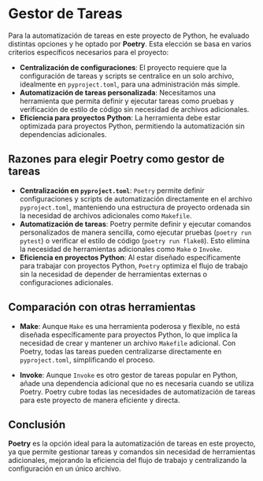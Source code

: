 # Gestor de Tareas

Para la automatización de tareas en este proyecto de Python, he evaluado distintas opciones y he optado por **Poetry**. Esta elección se basa en varios criterios específicos necesarios para el proyecto:

- **Centralización de configuraciones**: El proyecto requiere que la configuración de tareas y scripts se centralice en un solo archivo, idealmente en `pyproject.toml`, para una administración más simple.  
- **Automatización de tareas personalizada**: Necesitamos una herramienta que permita definir y ejecutar tareas como pruebas y verificación de estilo de código sin necesidad de archivos adicionales.  
- **Eficiencia para proyectos Python**: La herramienta debe estar optimizada para proyectos Python, permitiendo la automatización sin dependencias adicionales.  

## Razones para elegir Poetry como gestor de tareas

- **Centralización en `pyproject.toml`**: `Poetry` permite definir configuraciones y scripts de automatización directamente en el archivo `pyproject.toml`, manteniendo una estructura de proyecto ordenada sin la necesidad de archivos adicionales como `Makefile`.
- **Automatización de tareas**: Poetry permite definir y ejecutar comandos personalizados de manera sencilla, como ejecutar pruebas (`poetry run pytest`) o verificar el estilo de código (`poetry run flake8`). Esto elimina la necesidad de herramientas adicionales como `Make` o `Invoke`.  
- **Eficiencia en proyectos Python**: Al estar diseñado específicamente para trabajar con proyectos Python, `Poetry` optimiza el flujo de trabajo sin la necesidad de depender de herramientas externas o configuraciones adicionales.  

## Comparación con otras herramientas

- **Make**: Aunque `Make` es una herramienta poderosa y flexible, no está diseñada específicamente para proyectos Python, lo que implica la necesidad de crear y mantener un archivo `Makefile` adicional. Con Poetry, todas las tareas pueden centralizarse directamente en `pyproject.toml`, simplificando el proceso.  

- **Invoke**: Aunque `Invoke` es otro gestor de tareas popular en Python, añade una dependencia adicional que no es necesaria cuando se utiliza Poetry. Poetry cubre todas las necesidades de automatización de tareas para este proyecto de manera eficiente y directa.  

## Conclusión

**Poetry** es la opción ideal para la automatización de tareas en este proyecto, ya que permite gestionar tareas y comandos sin necesidad de herramientas adicionales, mejorando la eficiencia del flujo de trabajo y centralizando la configuración en un único archivo.  